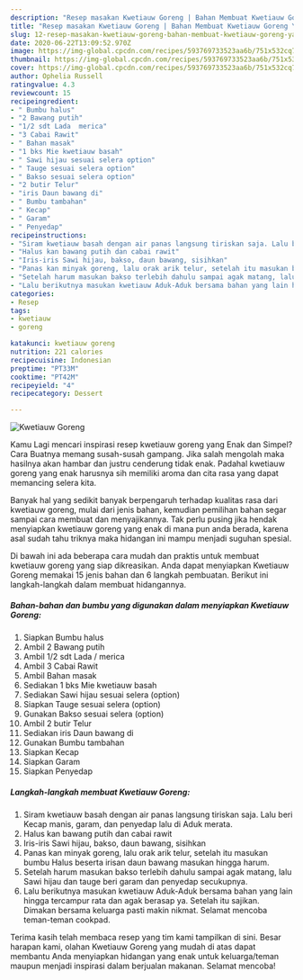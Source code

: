 ```yaml
---
description: "Resep masakan Kwetiauw Goreng | Bahan Membuat Kwetiauw Goreng Yang Enak Banget"
title: "Resep masakan Kwetiauw Goreng | Bahan Membuat Kwetiauw Goreng Yang Enak Banget"
slug: 12-resep-masakan-kwetiauw-goreng-bahan-membuat-kwetiauw-goreng-yang-enak-banget
date: 2020-06-22T13:09:52.970Z
image: https://img-global.cpcdn.com/recipes/593769733523aa6b/751x532cq70/kwetiauw-goreng-foto-resep-utama.jpg
thumbnail: https://img-global.cpcdn.com/recipes/593769733523aa6b/751x532cq70/kwetiauw-goreng-foto-resep-utama.jpg
cover: https://img-global.cpcdn.com/recipes/593769733523aa6b/751x532cq70/kwetiauw-goreng-foto-resep-utama.jpg
author: Ophelia Russell
ratingvalue: 4.3
reviewcount: 15
recipeingredient:
- " Bumbu halus"
- "2 Bawang putih"
- "1/2 sdt Lada  merica"
- "3 Cabai Rawit"
- " Bahan masak"
- "1 bks Mie kwetiauw basah"
- " Sawi hijau sesuai selera option"
- " Tauge sesuai selera option"
- " Bakso sesuai selera option"
- "2 butir Telur"
- "iris Daun bawang di"
- " Bumbu tambahan"
- " Kecap"
- " Garam"
- " Penyedap"
recipeinstructions:
- "Siram kwetiauw basah dengan air panas langsung tiriskan saja. Lalu beri Kecap manis, garam, dan penyedap lalu di Aduk merata."
- "Halus kan bawang putih dan cabai rawit"
- "Iris-iris Sawi hijau, bakso, daun bawang, sisihkan"
- "Panas kan minyak goreng, lalu orak arik telur, setelah itu masukan bumbu Halus beserta irisan daun bawang masukan hingga harum."
- "Setelah harum masukan bakso terlebih dahulu sampai agak matang, lalu Sawi hijau dan tauge beri garam dan penyedap secukupnya."
- "Lalu berikutnya masukan kwetiauw Aduk-Aduk bersama bahan yang lain hingga tercampur rata dan agak berasap ya. Setelah itu sajikan. Dimakan bersama keluarga pasti makin nikmat. Selamat mencoba teman-teman cookpad."
categories:
- Resep
tags:
- kwetiauw
- goreng

katakunci: kwetiauw goreng 
nutrition: 221 calories
recipecuisine: Indonesian
preptime: "PT33M"
cooktime: "PT42M"
recipeyield: "4"
recipecategory: Dessert

---
```



![Kwetiauw Goreng](https://img-global.cpcdn.com/recipes/593769733523aa6b/751x532cq70/kwetiauw-goreng-foto-resep-utama.jpg)

Kamu Lagi mencari inspirasi resep kwetiauw goreng yang Enak dan Simpel? Cara Buatnya memang susah-susah gampang. Jika salah mengolah maka hasilnya akan hambar dan justru cenderung tidak enak. Padahal kwetiauw goreng yang enak harusnya sih memiliki aroma dan cita rasa yang dapat memancing selera kita.



Banyak hal yang sedikit banyak berpengaruh terhadap kualitas rasa dari kwetiauw goreng, mulai dari jenis bahan, kemudian pemilihan bahan segar sampai cara membuat dan menyajikannya. Tak perlu pusing jika hendak menyiapkan kwetiauw goreng yang enak di mana pun anda berada, karena asal sudah tahu triknya maka hidangan ini mampu menjadi suguhan spesial.


Di bawah ini ada beberapa cara mudah dan praktis untuk membuat kwetiauw goreng yang siap dikreasikan. Anda dapat menyiapkan Kwetiauw Goreng memakai 15 jenis bahan dan 6 langkah pembuatan. Berikut ini langkah-langkah dalam membuat hidangannya.

<!--inarticleads1-->

##### Bahan-bahan dan bumbu yang digunakan dalam menyiapkan Kwetiauw Goreng:

1. Siapkan  Bumbu halus
1. Ambil 2 Bawang putih
1. Ambil 1/2 sdt Lada / merica
1. Ambil 3 Cabai Rawit
1. Ambil  Bahan masak
1. Sediakan 1 bks Mie kwetiauw basah
1. Sediakan  Sawi hijau sesuai selera (option)
1. Siapkan  Tauge sesuai selera (option)
1. Gunakan  Bakso sesuai selera (option)
1. Ambil 2 butir Telur
1. Sediakan iris Daun bawang di
1. Gunakan  Bumbu tambahan
1. Siapkan  Kecap
1. Siapkan  Garam
1. Siapkan  Penyedap




<!--inarticleads2-->

##### Langkah-langkah membuat Kwetiauw Goreng:

1. Siram kwetiauw basah dengan air panas langsung tiriskan saja. Lalu beri Kecap manis, garam, dan penyedap lalu di Aduk merata.
1. Halus kan bawang putih dan cabai rawit
1. Iris-iris Sawi hijau, bakso, daun bawang, sisihkan
1. Panas kan minyak goreng, lalu orak arik telur, setelah itu masukan bumbu Halus beserta irisan daun bawang masukan hingga harum.
1. Setelah harum masukan bakso terlebih dahulu sampai agak matang, lalu Sawi hijau dan tauge beri garam dan penyedap secukupnya.
1. Lalu berikutnya masukan kwetiauw Aduk-Aduk bersama bahan yang lain hingga tercampur rata dan agak berasap ya. Setelah itu sajikan. Dimakan bersama keluarga pasti makin nikmat. Selamat mencoba teman-teman cookpad.




Terima kasih telah membaca resep yang tim kami tampilkan di sini. Besar harapan kami, olahan Kwetiauw Goreng yang mudah di atas dapat membantu Anda menyiapkan hidangan yang enak untuk keluarga/teman maupun menjadi inspirasi dalam berjualan makanan. Selamat mencoba!
